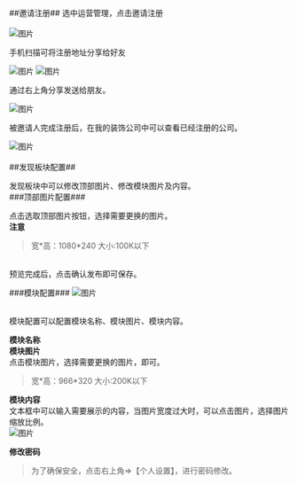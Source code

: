 ##邀请注册##
选中运营管理，点击邀请注册<br/>
<br/>
![图片](https://txl19881019.github.io/Operation/section/img/1.png) <br/>

手机扫描可将注册地址分享给好友<br/>

![图片](https://txl19881019.github.io/Operation/section/img/3.PNG)
![图片](https://txl19881019.github.io/Operation/section/img/4.jpg)<br/>

通过右上角分享发送给朋友。<br/>

![图片](https://txl19881019.github.io/Operation/section/img/5.png)<br/>

被邀请人完成注册后，在我的装饰公司中可以查看已经注册的公司。<br/>

![图片](https://txl19881019.github.io/Operation/section/img/6.png)<br/>
<br/>
##发现板块配置##

发现板块中可以修改顶部图片、修改模块图片及内容。<br/>
###顶部图片配置###

点击选取顶部图片按钮，选择需要更换的图片。<br/>
**注意**
>宽*高：1080\*240   大小:100K以下

<br/>
预览完成后，点击确认发布即可保存。<br/>

###模块配置###
![图片](https://txl19881019.github.io/Operation/section/img/9.png)<br/>
<br/>

模块配置可以配置模块名称、模块图片、模块内容。<br/>

**模块名称**<br/>
**模块图片**<br/>
点击模块图片，选择需要更换的图片，即可。<br/>
>宽*高：966\*320   大小:200K以下

**模块内容**<br/>
文本框中可以输入需要展示的内容，当图片宽度过大时，可以点击图片，选择图片缩放比例。<br/>
![图片](https://txl19881019.github.io/Operation/section/img/11.png)


**修改密码**
>为了确保安全，点击右上角=>【个人设置】，进行密码修改。
